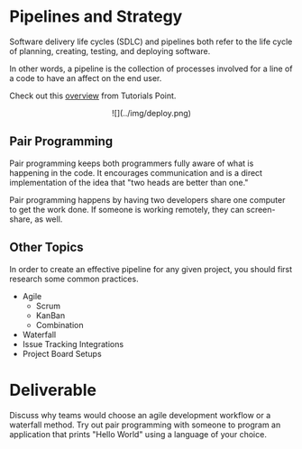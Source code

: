 # Pipelines and Strategy

Software delivery life cycles (SDLC) and pipelines both refer to the life cycle of planning, creating, testing, and deploying software.

In other words, a pipeline is the collection of processes involved for a line of a code to have an affect on the end user.

Check out this [overview](https://www.tutorialspoint.com/sdlc/sdlc_overview.htm) from Tutorials Point.

<center>
  ![](../img/deploy.png)  
</center>

## Pair Programming

Pair programming keeps both programmers fully aware of what is happening in the code. It encourages communication and is a direct implementation of the idea that "two heads are better than one."

Pair programming happens by having two developers share one computer to get the work done. If someone is working remotely, they can screen-share, as well.

## Other Topics

In order to create an effective pipeline for any given project, you should first research some common practices.

 - Agile
   - Scrum
   - KanBan
   - Combination
 - Waterfall
 - Issue Tracking Integrations
 - Project Board Setups

# Deliverable

Discuss why teams would choose an agile development workflow or a waterfall method. Try out pair programming with someone to program an application that prints "Hello World" using a language of your choice.
